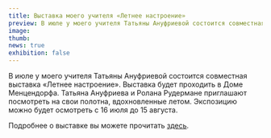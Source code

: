 ```yaml
---
title: Выставка моего учителя «Летнее настроение»
preview: В июле у моего учителя Татьяны Ануфриевой состоится совместная выставка «Летнее настроение». Выставка будет проходить в Доме Менцендорфа.
image: 
thumb: 
news: true
exhibition: false
---
```


В июле у моего учителя Татьяны Ануфриевой состоится совместная выставка «Летнее настроение». Выставка будет проходить в Доме Менцендорфа. Татьяна Ануфриева и Ролана Рудермане приглашают посмотреть на свои полотна, вдохновленные летом. Экспозицию можно будет осмотреть с 16 июля до 15 августа. 

Подробнее о выставке вы можете прочитать [здесь](http://www.mencendorfanams.com/ru/aktualitates/tatjana-anufrijeva-rolana-rudermane-%E2%80%9Cvasar%C4%ABg%C4%81-garast%C4%81vokl%C4%AB%E2%80%9D-16-07-15-08-2015).